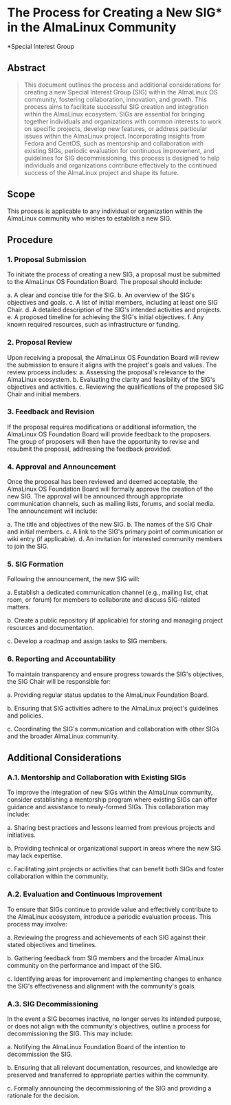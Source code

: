 
# The Process for Creating a New SIG* in the AlmaLinux Community 
*Special Interest Group


## Abstract

> This document outlines the process and additional considerations for creating a new Special Interest Group (SIG) within the AlmaLinux OS community, fostering collaboration, innovation, and growth. This process aims to facilitate successful SIG creation and integration within the AlmaLinux ecosystem. SIGs are essential for bringing together individuals and organizations with common interests to work on specific projects, develop new features, or address particular issues within the AlmaLinux project. Incorporating insights from Fedora and CentOS, such as mentorship and collaboration with existing SIGs, periodic evaluation for continuous improvement, and guidelines for SIG decommissioning, this process is designed to help individuals and organizations contribute effectively to the continued success of the AlmaLinux project and shape its future.


## Scope

This process is applicable to any individual or organization within the AlmaLinux community who wishes to establish a new SIG.


## Procedure


### 1. Proposal Submission

To initiate the process of creating a new SIG, a proposal must be submitted to the AlmaLinux OS Foundation Board. The proposal should include:

a. A clear and concise title for the SIG.
b. An overview of the SIG's objectives and goals.
c. A list of initial members, including at least one SIG Chair.
d. A detailed description of the SIG's intended activities and projects.
e. A proposed timeline for achieving the SIG's initial objectives.
f. Any known required resources, such as infrastructure or funding.


### 2. Proposal Review

Upon receiving a proposal, the AlmaLinux OS Foundation Board will review the submission to ensure it aligns with the project's goals and values. The review process includes:
a. Assessing the proposal's relevance to the AlmaLinux ecosystem.
b. Evaluating the clarity and feasibility of the SIG's objectives and activities.
c. Reviewing the qualifications of the proposed SIG Chair and initial members.


### 3. Feedback and Revision

If the proposal requires modifications or additional information, the AlmaLinux OS Foundation Board will provide feedback to the proposers. The group of proposers will then have the opportunity to revise and resubmit the proposal, addressing the feedback provided.


### 4. Approval and Announcement

Once the proposal has been reviewed and deemed acceptable, the AlmaLinux OS Foundation Board will formally approve the creation of the new SIG. The approval will be announced through appropriate communication channels, such as mailing lists, forums, and social media. The announcement will include:

a. The title and objectives of the new SIG.
b. The names of the SIG Chair and initial members.
c. A link to the SIG's primary point of communication or wiki entry (if applicable).
d. An invitation for interested community members to join the SIG.


### 5. SIG Formation

Following the announcement, the new SIG will:

a. Establish a dedicated communication channel (e.g., mailing list, chat room, or forum) for members to collaborate and discuss SIG-related matters.

b. Create a public repository (if applicable) for storing and managing project resources and documentation.

c. Develop a roadmap and assign tasks to SIG members.


### 6. Reporting and Accountability

To maintain transparency and ensure progress towards the SIG's objectives, the SIG Chair will be responsible for:

a. Providing regular status updates to the AlmaLinux Foundation Board.

b. Ensuring that SIG activities adhere to the AlmaLinux project's guidelines and policies.

c. Coordinating the SIG's communication and collaboration with other SIGs and the broader AlmaLinux community.


## 


## Additional Considerations


### A.1. Mentorship and Collaboration with Existing SIGs

To improve the integration of new SIGs within the AlmaLinux community, consider establishing a mentorship program where existing SIGs can offer guidance and assistance to newly-formed SIGs. This collaboration may include:

a. Sharing best practices and lessons learned from previous projects and initiatives.

b. Providing technical or organizational support in areas where the new SIG may lack expertise.

c. Facilitating joint projects or activities that can benefit both SIGs and foster collaboration within the community.


### A.2. Evaluation and Continuous Improvement

To ensure that SIGs continue to provide value and effectively contribute to the AlmaLinux ecosystem, introduce a periodic evaluation process. This process may involve:

a. Reviewing the progress and achievements of each SIG against their stated objectives and timelines.

b. Gathering feedback from SIG members and the broader AlmaLinux community on the performance and impact of the SIG.

c. Identifying areas for improvement and implementing changes to enhance the SIG's effectiveness and alignment with the community's goals.


### 


### A.3. SIG Decommissioning

In the event a SIG becomes inactive, no longer serves its intended purpose, or does not align with the community's objectives, outline a process for decommissioning the SIG. This may include:

a. Notifying the AlmaLinux Foundation Board of the intention to decommission the SIG.

b. Ensuring that all relevant documentation, resources, and knowledge are preserved and transferred to appropriate parties within the community.

c. Formally announcing the decommissioning of the SIG and providing a rationale for the decision.
